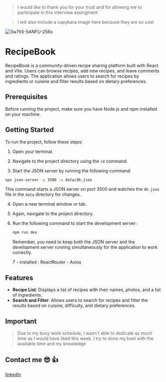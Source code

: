 
>I would like to thank you for your trust and for allowing me to participate in this interview assingment


>I will also include a capybara image here because they are so cool


![3w7ti5-5ANFU-256s](https://github.com/Carlobellido/interviews-front-end-assignment-Bellido/assets/128391412/da40be03-d962-4b21-bb79-642192ead203)


# RecipeBook

RecipeBook is a community-driven recipe sharing platform built with React and Vite. Users can browse recipes, add new recipes, and leave comments and ratings. The application allows users to search for recipes by ingredients or cuisine and filter results based on dietary preferences.

## Prerequisites

Before running the project, make sure you have Node.js and npm installed on your machine.

## Getting Started

To run the project, follow these steps:

1. Open your terminal.

2. Navigate to the project directory using the `cd` command.

3. Start the JSON server by running the following command:

```sh
npx json-server -p 3500 -w data/db.json
```

This command starts a JSON server on port 3500 and watches the `db.json` file in the `data` directory for changes.

4. Open a new terminal window or tab.

5. Again, navigate to the project directory.

6. Run the following command to start the development server:

    ```sh
    npm run dev
    ```

    Remember, you need to keep both the JSON server and the development server running simultaneously for the application to work correctly.

   7 -  installed  :  ReactRouter - Axios 


## Features


- **Recipe List**: Displays a list of recipes with their names, photos, and a list of ingredients.
- **Search and Filter**: Allows users to search for recipes and filter the results based on cuisine, difficulty, and dietary preferences.

## Important

>Due to my busy work schedule, I wasn't able to dedicate as much time as I would have liked this week. I try to done my best with the  available time and my knowledge

## Contact me :sunglasses:	:+1:

[linkedIn](https://www.linkedin.com/in/carlo-bellido-84603a148/)
